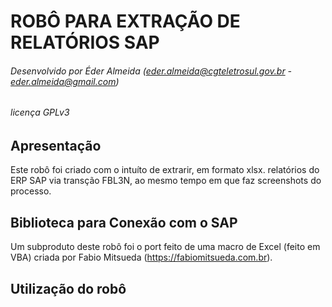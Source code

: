 # ROBÔ PARA EXTRAÇÃO DE RELATÓRIOS SAP
###### Desenvolvido por Éder Almeida (eder.almeida@cgteletrosul.gov.br - eder.almeida@gmail.com)
###### licença GPLv3

## Apresentação
Este robô foi criado com o intuíto de extrarir, em formato xlsx. relatórios do ERP SAP via transção FBL3N, ao mesmo tempo em que faz screenshots do processo.

## Biblioteca para Conexão com o SAP
Um subproduto deste robô foi o port feito de uma macro de Excel (feito em VBA) criada por Fabio Mitsueda (https://fabiomitsueda.com.br).

## Utilização do robô

